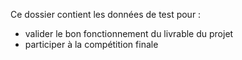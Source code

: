 Ce dossier contient les données de test pour :

- valider le bon fonctionnement du livrable du projet
- participer à la compétition finale

